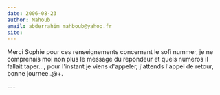 ```yaml
---
date: 2006-08-23
author: Mahoub
email: abderrahim_mahboub@yahoo.fr
site: 
---
```


<p>Merci Sophie pour ces renseignements concernant le sofi nummer, je ne comprenais moi non plus le message du repondeur et quels numeros il fallait taper..., pour l'instant je viens d'appeler, j'attends l'appel de retour, bonne journee..@+.<br />
</p>
---
